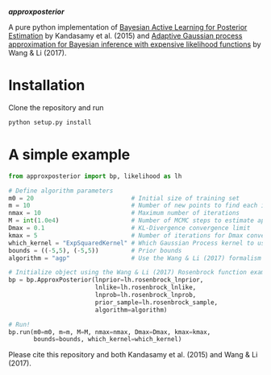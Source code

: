 ***approxposterior***

A pure python implementation of [Bayesian Active Learning for Posterior Estimation](https://www.cs.cmu.edu/~kkandasa/pubs/kandasamyIJCAI15activePostEst.pdf) by Kandasamy et al. (2015) and [Adaptive Gaussian process approximation for Bayesian inference with expensive likelihood functions](https://arxiv.org/abs/1703.09930) by Wang & Li (2017).


Installation
============
Clone the repository and run

```bash
python setup.py install
```

A simple example
===================

```python
from approxposterior import bp, likelihood as lh

# Define algorithm parameters
m0 = 20                           # Initial size of training set
m = 10                            # Number of new points to find each iteration
nmax = 10                         # Maximum number of iterations
M = int(1.0e4)                    # Number of MCMC steps to estimate approximate posterior
Dmax = 0.1                        # KL-Divergence convergence limit
kmax = 5                          # Number of iterations for Dmax convergence to kick in
which_kernel = "ExpSquaredKernel" # Which Gaussian Process kernel to use
bounds = ((-5,5), (-5,5))         # Prior bounds
algorithm = "agp"                 # Use the Wang & Li (2017) formalism

# Initialize object using the Wang & Li (2017) Rosenbrock function example
bp = bp.ApproxPosterior(lnprior=lh.rosenbrock_lnprior,
                        lnlike=lh.rosenbrock_lnlike,
                        lnprob=lh.rosenbrock_lnprob,
                        prior_sample=lh.rosenbrock_sample,
                        algorithm=algorithm)

# Run!
bp.run(m0=m0, m=m, M=M, nmax=nmax, Dmax=Dmax, kmax=kmax,
       bounds=bounds, which_kernel=which_kernel)
```     
Please cite this repository and both Kandasamy et al. (2015) and Wang & Li (2017).
